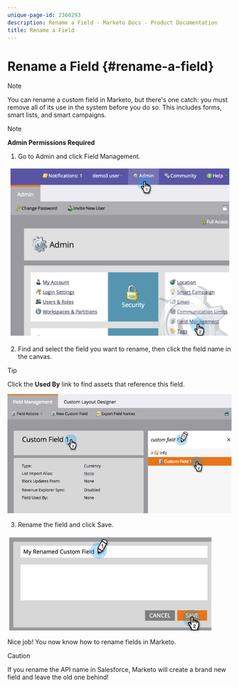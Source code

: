 ```yaml
---
unique-page-id: 2360293
description: Rename a Field - Marketo Docs - Product Documentation
title: Rename a Field
---
```


# Rename a Field {#rename-a-field}

>[!NOTE]
>
>You can rename a custom field in Marketo, but there's one catch: you must remove all of its use in the system before you do so. This includes forms, smart lists, and smart campaigns.

>[!NOTE]
>
>**Admin Permissions Required**

1. Go to Admin and click Field Management.

![](assets/image2014-9-24-14-3a2-3a25.png)

2. Find and select the field you want to rename, then click the field name in the canvas.

>[!TIP]
>
>Click the **Used By** link to find assets that reference this field.

![](assets/changefieldname.png)

3. Rename the field and click Save.

![](assets/image2014-9-24-14-2-55.png)

Nice job! You now know how to rename fields in Marketo.

>[!CAUTION]
>
>If you rename the API name in Salesforce, Marketo will create a brand new field and leave the old one behind!

